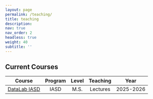 ```yaml
---
layout: page
permalink: /teaching/
title: teaching
description:
nav: true
nav_order: 2
headless: true
weight: 40
subtitle: ''
---
```

## Current Courses

<table class="table table-striped">
  <thead>
    <tr>
      <th style="text-align: center;">Course</th>
      <th style="text-align: center;">Program</th>
      <th style="text-align: center;">Level</th>
      <th style="text-align: center;">Teaching</th>
      <th style="text-align: center;">Year</th>
    </tr>
  </thead>
  <tbody>
    <tr>
      <td style="text-align: center;"><a href="https://www.lamsade.dauphine.fr/~averine/Datalab/" target="_blank">DataLab IASD</a></td>
      <td style="text-align: center;">IASD</td>
      <td style="text-align: center;">M.S.</td>
      <td style="text-align: center;">Lectures</td>
      <td style="text-align: center;">2025-2026</td>
    </tr>
    <!-- Ajoute d'autres lignes ici si nécessaire -->
  </tbody>
</table>
